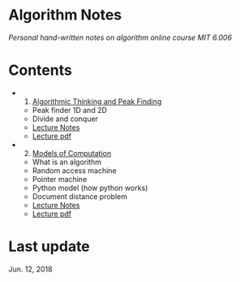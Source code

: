 # Algorithm Notes  
*Personal hand-written notes on algorithm online course MIT 6.006*  

# Contents  
+ 1. [Algorithmic Thinking and Peak Finding](https://github.com/SuperYuLu/AlgorithmsNotes/blob/master/1.Algorithmic%20Thinking%20and%20Peak%20Finding.pdf)  
  - Peak finder 1D and 2D
  - Divide and conquer 
  - [Lecture Notes](https://github.com/SuperYuLu/AlgorithmsNotes/blob/master/1.Algorithmic%20Thinking%20and%20Peak%20Finding.pdf)
  - [Lecture pdf](https://github.com/SuperYuLu/AlgorithmsNotes/blob/master/Lecture_PDFs/Lecture1_Introduction_and_Peak_Finding.pdf)
+ 2. [Models of Computation](https://github.com/SuperYuLu/AlgorithmsNotes/blob/master/2.Models%20of%20Computation%2C%20Document%20Distance.pdf)
  - What is an algorithm 
  - Random access machine
  - Pointer machine
  - Python model (how python works)
  - Document distance problem
  - [Lecture Notes](https://github.com/SuperYuLu/AlgorithmsNotes/blob/master/2.Models%20of%20Computation%2C%20Document%20Distance.pdf)
  - [Lecture pdf](https://github.com/SuperYuLu/AlgorithmsNotes/blob/master/Lecture_PDFs/Lecture2_Models_of_Computation.pdf)
  
# Last update  
Jun. 12, 2018

